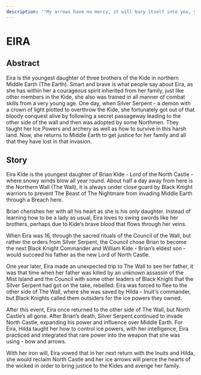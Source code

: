 ```yaml
---
description: '"My arrows have no mercy, it will bury itself into you, your heart!"'
---
```


# EIRA

## **Abstract**

Eira is the youngest daughter of three brothers of the Kide in northern Middle Earth (The Earth). Smart and brave is what people say about Eira, as she has within her a courageous spirit inherited from her family, just like other members in the Kide, she also was trained in all manner of combat skills from a very young age. One day, when Silver Serpent - a demon with a crown of light plotted to overthrow the Kide, she fortunately got out of that bloody conquest alive by following a secret passageway leading to the other side of the wall and then was adopted by some Northmen. They taught her Ice Powers and archery as well as how to survive in this harsh land. Now, she returns to Middle Earth to get justice for her family and all that they have lost in that invasion.&#x20;

## **Story**

Eira Kide is the youngest daughter of Brian Kide - Lord of the North Castle - where snowy winds blow all year round. About half a day away from here is the Northern Wall (The Wall), it is always under close guard by Black Knight warriors to prevent The Beast of The Nightmare from invading Middle Earth through a Breach here.

Brian cherishes her with all his heart as she is his only daughter. Instead of learning how to be a lady as usual, Eira loves to swing swords like her brothers, perhaps due to Kide’s brave blood that flows through her veins.

When Eira was 16, through the sacred rituals of the Council of the Wall, but rather the orders from Silver Serpent, the Council chose Brian to become the next Black Knight Commander and William Kide - Brian’s eldest son - would succeed his father as the new Lord of North Castle.

One year later, Eira made an unexpected trip to The Wall to see her father, it was that time when her father was killed by an unknown assassin of the Mist Island and the Council with some other leaders of Black Knight that the Silver Serpent had got on the take, rebelled. Eira was forced to flee to the other side of The Wall, where she was saved by Hilda - Inuit's commander, but Black Knights called them outsiders for the ice powers they owned.

After this event, Eira once returned to the other side of The Wall, but North Castle’s all gone. After Brian’s death, Silver Serpent continued to invade North Castle, expanding his power and influence over Middle Earth. For Eira, Hilda taught her how to control ice powers, with her intelligence, Eira practiced and integrated that rare power into the weapon that she was using - bow and arrows.

With her iron will, Eira vowed that in her next return with the Inuits and Hilda, she would reclaim North Castle and her ice arrows will pierce the hearts of the wicked in order to bring justice to the Kides and avenge her family.
